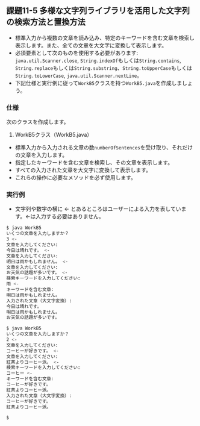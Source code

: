 ## 課題11-5 多様な文字列ライブラリを活用した文字列の検索方法と置換方法

- 標準入力から複数の文章を読み込み、特定のキーワードを含む文章を検索し表示します。また、全ての文章を大文字に変換して表示します。
- 必須要素として次のものを使用する必要があります: `java.util.Scanner.close`, `String.indexOf`もしくは`String.contains`, `String.replace`もしくは`String.substring`、`String.toUpperCase`もしくは`String.toLowerCase`, `java.util.Scanner.nextLine`。
- 下記仕様と実行例に従って`WorkB5`クラスを持つ`WorkB5.java`を作成しましょう。

### 仕様

次のクラスを作成します。

1. WorkB5クラス（WorkB5.java）

- 標準入力から入力される文章の数`numberOfSentences`を受け取り、それだけの文章を入力します。
- 指定したキーワードを含む文章を検索し、その文章を表示します。
- すべての入力された文章を大文字に変換して表示します。
- これらの操作に必要なメソッドを必ず使用します。

### 実行例

- 文字列や数字の横に <- とあるところはユーザーによる入力を表しています。<-は入力する必要はありません。

```sh
$ java WorkB5
いくつの文章を入力しますか？
3 <-
文章を入力してください:
今日は晴れです。 <-
文章を入力してください:
明日は雨かもしれません。 <-
文章を入力してください:
お天気の話題が多いです。 <-
検索キーワードを入力してください:
雨 <-
キーワードを含む文章:
明日は雨かもしれません。
入力された文章（大文字変換）:
今日は晴れです。
明日は雨かもしれません。
お天気の話題が多いです。

$ java WorkB5
いくつの文章を入力しますか？
2 <-
文章を入力してください:
コーヒーが好きです。 <-
文章を入力してください:
紅茶よりコーヒー派。 <-
検索キーワードを入力してください:
コーヒー <-
キーワードを含む文章:
コーヒーが好きです。
紅茶よりコーヒー派。
入力された文章（大文字変換）:
コーヒーが好きです。
紅茶よりコーヒー派。

$
```
